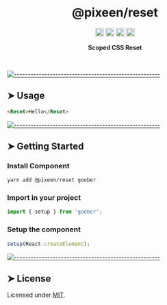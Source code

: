 <!-- ⚠️ This README has been generated from the file(s) "../../blueprint.md" ⚠️--><h1 align="center">@pixeen/reset</h1>
<p align="center">
		<a href="https://npmcharts.com/compare/@pixeen/reset?minimal=true"><img alt="Downloads per month" src="https://img.shields.io/npm/dm/@pixeen/reset.svg" height="20"/></a>
<a href="https://www.npmjs.com/package/@pixeen/reset"><img alt="NPM Version" src="https://img.shields.io/npm/v/@pixeen/reset.svg" height="20"/></a>
<a href="https://david-dm.org/pixeen/ui"><img alt="Dependencies" src="https://img.shields.io/david/pixeen/ui.svg" height="20"/></a>
<a href="https://github.com/pixeen/ui/graphs/contributors"><img alt="Contributors" src="https://img.shields.io/github/contributors/pixeen/ui.svg" height="20"/></a>
	</p>

<p align="center">
  <b>Scoped CSS Reset</b></br>
  <sub><sub>
</p>

<br />



[![-----------------------------------------------------](https://raw.githubusercontent.com/andreasbm/readme/master/assets/lines/solar.png)](#usage)

## ➤ Usage

```html
<Reset>Hello</Reset>
```



[![-----------------------------------------------------](https://raw.githubusercontent.com/andreasbm/readme/master/assets/lines/solar.png)](#getting-started)

## ➤ Getting Started

### Install Component

```bash
yarn add @pixeen/reset goober
```

### Import in your project

```typescript jsx
import { setup } from 'goober';
```

### Setup the component

```typescript jsx
setup(React.createElement);
```


[![-----------------------------------------------------](https://raw.githubusercontent.com/andreasbm/readme/master/assets/lines/solar.png)](#license)

## ➤ License
	
Licensed under [MIT](https://opensource.org/licenses/MIT).
